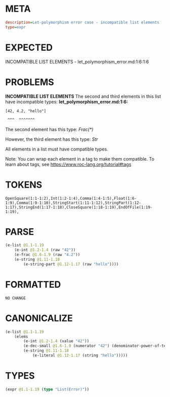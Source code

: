 # META
~~~ini
description=Let-polymorphism error case - incompatible list elements
type=expr
~~~
# EXPECTED
INCOMPATIBLE LIST ELEMENTS - let_polymorphism_error.md:1:6:1:6
# PROBLEMS
**INCOMPATIBLE LIST ELEMENTS**
The second and third elements in this list have incompatible types:
**let_polymorphism_error.md:1:6:**
```roc
[42, 4.2, "hello"]
```
     ^^^  ^^^^^^^

The second element has this type:
    _Frac(*)_

However, the third element has this type:
    _Str_

All elements in a list must have compatible types.

Note: You can wrap each element in a tag to make them compatible.
To learn about tags, see <https://www.roc-lang.org/tutorial#tags>

# TOKENS
~~~zig
OpenSquare(1:1-1:2),Int(1:2-1:4),Comma(1:4-1:5),Float(1:6-1:9),Comma(1:9-1:10),StringStart(1:11-1:12),StringPart(1:12-1:17),StringEnd(1:17-1:18),CloseSquare(1:18-1:19),EndOfFile(1:19-1:19),
~~~
# PARSE
~~~clojure
(e-list @1.1-1.19
	(e-int @1.2-1.4 (raw "42"))
	(e-frac @1.6-1.9 (raw "4.2"))
	(e-string @1.11-1.18
		(e-string-part @1.12-1.17 (raw "hello"))))
~~~
# FORMATTED
~~~roc
NO CHANGE
~~~
# CANONICALIZE
~~~clojure
(e-list @1.1-1.19
	(elems
		(e-int @1.2-1.4 (value "42"))
		(e-dec-small @1.6-1.9 (numerator "42") (denominator-power-of-ten "1") (value "4.2"))
		(e-string @1.11-1.18
			(e-literal @1.12-1.17 (string "hello")))))
~~~
# TYPES
~~~clojure
(expr @1.1-1.19 (type "List(Error)"))
~~~
